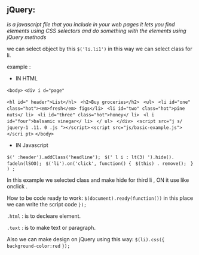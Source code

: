 ## jQuery:
*is a javascript file that you include in your web pages it lets you find elements using CSS selectors and do something with the elements using jQuery methods*

we can select object by this `$('li.li1')` in this way we can select class for li.

example :

* IN HTML

`<body>`
`<div i d="page"` 

`<hl id=" header">List</hl> `
`<h2>Buy groceries</h2> `
`<ul> `
`<li id="one" class="hot"><em>fresh</em> figs</li> `
`<li id="two" class="hot">pine nuts</ li> `
`<li id="three" class="hot">honey</ li> `
`<l i id="four">balsamic vinegar</ li> `
`</ ul> `
`</div> `
` <script src="j s/ jquery-1 .11. 0 .js "></script> `
` <script src="js/basic-example.js"></scri pt> `
`</body>`

* IN Javascript

`$(' :header').addClass('headline'); `
`$(' l i : lt(3) ').hide(). fadeln(lSOO); `
`$('li').on('click', function() { `
`$(this) . remove(); `
`} ) ; `


In this example we selected class and make hide for third li , ON it use like onclick .

How to be code ready to work:
`$(document).ready(function())`
in this place we can write the script code
`});`

`.html` : is to decleare element.

`.text` : is to make text or paragraph.


Also we can make design on jQuery using this way:
`$(li).css({`
`background-color:red`
`});`

